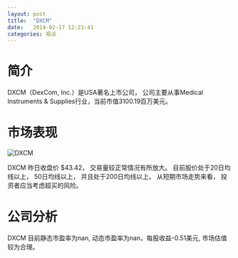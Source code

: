 ```yaml
---
layout: post
title:  "DXCM"
date:   2014-02-17 12:21:41
categories: 观点
---
```


# 简介
DXCM（DexCom, Inc.）是USA著名上市公司，
公司主要从事Medical Instruments & Supplies行业，当前市值3100.19百万美元。

# 市场表现

![DXCM](http://finviz.com/chart.ashx?t=DXCM&ty=c&ta=1&p=d&s=l)

DXCM 昨日收盘价 $43.42，
交易量较正常情况有所放大。
目前股价处于20日均线以上，
50日均线以上，
并且处于200日均线以上。
从短期市场走势来看，
投资者应当考虑超买的风险。

# 公司分析
DXCM 目前静态市盈率为nan, 动态市盈率为nan，每股收益-0.51美元,
市场估值较为合理。
